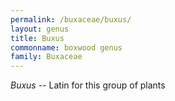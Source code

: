 ```yaml
---
permalink: /buxaceae/buxus/
layout: genus
title: Buxus
commonname: boxwood genus
family: Buxaceae
---
```


*Buxus* -- Latin for this group of plants
